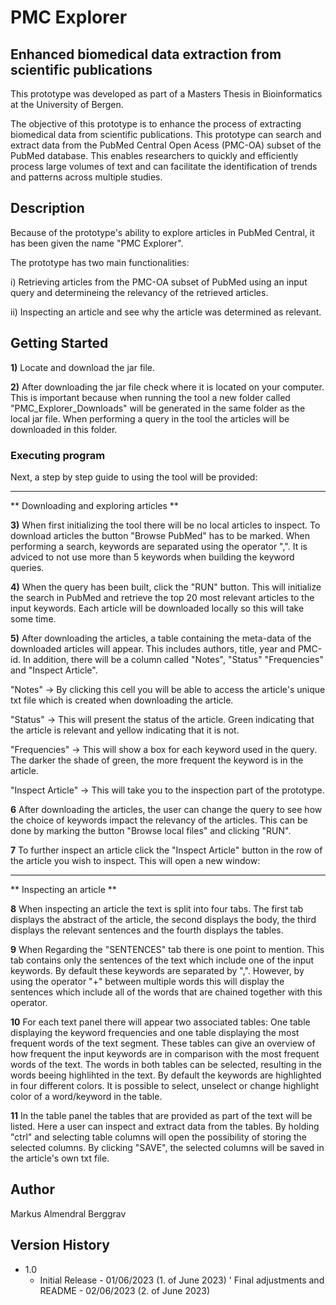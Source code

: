 # PMC Explorer

## Enhanced biomedical data extraction from scientific publications


This prototype was developed as part of a Masters Thesis in Bioinformatics at the University of Bergen. 

The objective of this prototype is to enhance the process of extracting biomedical data from scientific publications. 
This prototype can search and extract data from the PubMed Central Open Acess (PMC-OA) subset of the PubMed database.
This enables researchers to quickly and efficiently process large volumes of text and can facilitate the 
identification of trends and patterns across multiple studies.

## Description

Because of the prototype's ability to explore articles in PubMed Central, it has been given the name "PMC Explorer".

The prototype has two main functionalities:

i) Retrieving articles from the PMC-OA subset of PubMed using an input query and 
determineing the relevancy of the retrieved articles.
 
ii) Inspecting an article and see why the article was determined as relevant.


## Getting Started

**1)** Locate and download the jar file. 

**2)** After downloading the jar file check where it is located on your computer. This is 
important because when running the tool a new folder called "PMC_Explorer_Downloads" will
be generated in the same folder as the local jar file. When performing a query in the tool
the articles will be downloaded in this folder. 



### Executing program

Next, a step by step guide to using the tool will be provided:

-------------------------------------------------------------------------------------------------------------------

** Downloading and exploring articles **


**3)** When first initializing the tool there will be no local articles to inspect. To download 
articles the button "Browse PubMed" has to be marked. When performing a search, keywords 
are separated using the operator ",". It is adviced to not use more than 5 keywords when building
the keyword queries. 

**4)** When the query has been built, click the "RUN" button. This will initialize the search in PubMed 
and retrieve the top 20 most relevant articles to the input keywords. Each article will be 
downloaded locally so this will take some time. 

**5)** After downloading the articles, a table containing the meta-data of the downloaded articles will appear.
This includes authors, title, year and PMC-id. In addition, there will be a column called "Notes", "Status" 
"Frequencies" and "Inspect Article". 

"Notes" -> By clicking this cell you will be able to access the article's unique txt file which is created
when downloading the article. 

"Status" -> This will present the status of the article. Green indicating that the article is relevant and
yellow indicating that it is not.

"Frequencies" -> This will show a box for each keyword used in the query. The darker the shade of green, the 
more frequent the keyword is in the article.

"Inspect Article" -> This will take you to the inspection part of the prototype. 

**6** After downloading the articles, the user can change the query to see how the choice of keywords impact 
the relevancy of the articles. This can be done by marking the button "Browse local files" and clicking "RUN". 

**7** To further inspect an article click the "Inspect Article" button in the row of the article you wish to
inspect. This will open a new window:

-------------------------------------------------------------------------------------------------------------------

** Inspecting an article **

**8** When inspecting an article the text is split into four tabs. The first tab displays the 
abstract of the article, the second displays the body, the third displays the relevant sentences and the fourth
displays the tables.

**9** When Regarding the "SENTENCES" tab there is one point to mention. This tab contains only the sentences of
the text which include one of the input keywords. By default these keywords are separated by ",". However, by using
the operator "+" between multiple words this will display the sentences which include all of the words that are
chained together with this operator. 

**10** For each text panel there will appear two associated tables:
One table displaying the keyword frequencies and one table displaying the most frequent words of the text segment.
These tables can give an overview of how frequent the input keywords are in comparison with the most frequent
words of the text. The words in both tables can be selected, resulting in the words beeing highlihted in the text.
By default the keywords are highlighted in four different colors. It is possible to select, unselect or change
highlight color of a word/keyword in the table. 


**11** In the table panel the tables that are provided as part of the text will be listed. Here a user can 
inspect and extract data from the tables. By holding "ctrl" and selecting table columns will open the 
possibility of storing the selected columns. By clicking "SAVE", the selected columns will be saved in the 
article's own txt file. 







## Author

Markus Almendral Berggrav


## Version History

* 1.0
    * Initial Release - 01/06/2023 (1. of June 2023)
    ' Final adjustments and README - 02/06/2023 (2. of June 2023)
